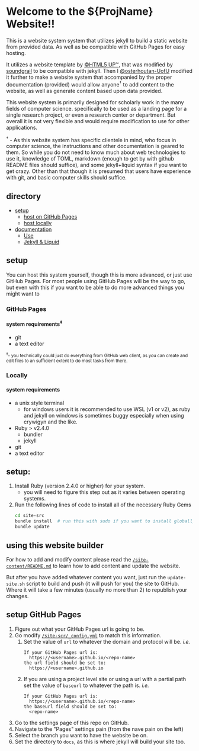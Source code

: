   Welcome to the ${ProjName} Website!!
==========================================
This is a website system system that utilizes jekyll 
 to build a static website from provided data.
As well as be compatible with GitHub Pages for easy hosting.

It utilizes a website template by [&copy;HTML5 UP&trade;](https://html5up.net/), 
  that was modified by [soundgrail](https://soundgrail.com/) to be compatible with jekyll.
Then I [@osterhoutan-UofU](https://github.com/osterhoutan-UofU) modified it further to make
 a website system that accompanied by the proper documentation (provided) 
 would allow anyone<sup>&dagger;</sup> to add content to the website, 
 as well as generate content based upon data provided.

This website system is primarily designed for scholarly work 
 in the many fields of computer science.
 specifically to be used as a landing page for a single research project, 
 or even a research center or department.
But overall it is not very flexible and would require modification to use for other applications.

<sup>&dagger;</sup> - As this website system has specific clientele in mind,
 who focus in computer science, 
 the instructions and other documentation is geared to them.
So while you do not need to know much about web technologies to use it,
 knowledge of TOML, markdown (enough to get by with github README files should suffice), 
 and some jekyll+liquid syntax if you want to get crazy.
Other than that though it is presumed that users have experience with git, 
 and basic computer skills should suffice.

## directory
- [setup](#setup)
  - [host on GitHub Pages](#github-pages)
  - [host locally](#locally)
- [documentation](docs)
  - [Use](docs)
  - [Jekyll & Liquid](docs/jekyll)

## setup
You can host this system yourself, 
  though this is more advanced, or just use GitHub Pages.
For most people using GitHub Pages will be the way to go,
 but even with this if you want to be able to do more advanced things 
 you might want to 
### GitHub Pages

#### system requirements<sup>&ddagger;</sup>
- git
- a text editor

<sub><sup>&ddagger;</sup>- you technically could just do everything from GitHub web client,
 as you can create and edit files to an sufficient extent to do most tasks from there.</sub>

### Locally
#### system requirements
- a unix style terminal
  - for windows users it is recommended to use WSL (v1 or v2),
     as ruby and jekyll on windows is sometimes buggy especially when using crywigyn and the like.
- Ruby > v2.4.0
  - bundler
  - jekyll
- git
- a text editor

## setup:

 1. Install Ruby (version 2.4.0 or higher) for your system.
    - you will need to figure this step out as it varies between operating systems.
 2. Run the following lines of code to install all of the necessary Ruby Gems
    ```bash
    cd site-src
    bundle install  # run this with sudo if you want to install globally
    bundle update
    ```
## using this website builder
For how to add and modify content 
 please read the [`/site-content/README.md`](./site-content/README.md)
 to learn how to add content and update the website.

But after you have added whatever content you want, just run the `update-site.sh` script 
 to build and push (it will push for you) the site to GitHub.
Where it will take a few minutes (usually no more than 2) to republish your changes.

## setup GitHub Pages

 1. Figure out what your GitHub Pages url is going to be.
 2. Go modify [`/site-scr/_config.yml`](./site-scr/_config.yml) to match this information.
     1. Set the value of `url` to whatever the domain and protocol will be. _i.e._
        ```
        If your GitHub Pages url is:
          https://<username>.github.io/<repo-name>
        the url field should be set to:
          https://<username>.github.io
        ```
     2. If you are using a project level site or using a url with a partial path 
         set the value of `baseurl` to whatever the path is. _i.e._
        ```
        If your GitHub Pages url is:
          https://<username>.github.io/<repo-name>
        the baseurl field should be set to:
          <repo-name>
        ```
 3. Go to the settings page of this repo on GitHub.
 4. Navigate to the "Pages" settings pain (from the nave pain on the left)
 5. Select the branch you want to have the website be on.
 6. Set the directory to `docs`, as this is where jekyll will build your site too.
